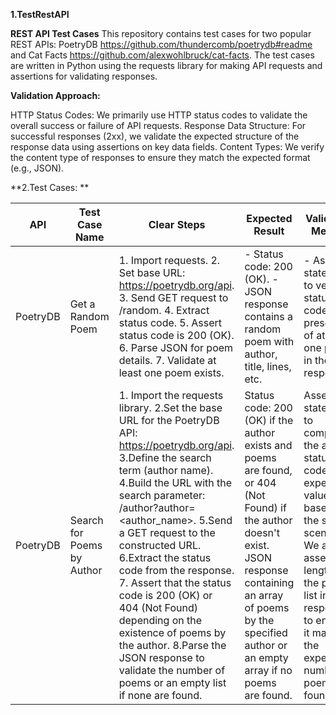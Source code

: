 **1.**TestRestAPI****

**REST API Test Cases**
This repository contains test cases for two popular REST APIs: PoetryDB https://github.com/thundercomb/poetrydb#readme and Cat Facts https://github.com/alexwohlbruck/cat-facts. The test cases are written in Python using the requests library for making API requests and assertions for validating responses.

**Validation Approach:**

HTTP Status Codes: We primarily use HTTP status codes to validate the overall success or failure of API requests.
Response Data Structure: For successful responses (2xx), we validate the expected structure of the response data using assertions on key data fields.
Content Types: We verify the content type of responses to ensure they match the expected format (e.g., JSON).

**2.Test Cases: **

| API | Test Case Name | Clear Steps | Expected Result | Validation Method |
| --- | --- | ---------------------------------------------------------------------------------- |--- |--- |
| PoetryDB|  Get a Random Poem |1. Import requests.  2. Set base URL: https://poetrydb.org/api.  3. Send GET request to /random.  4. Extract status code.  5. Assert status code is 200 (OK).  6. Parse JSON for poem details.  7. Validate at least one poem exists. | - Status code: 200 (OK).  -JSON response contains a random poem with author, title, lines, etc. | - Assert statements to verify status code and presence of at least one poem in the response.|
|PoetryDB| Search for Poems by Author | 1. Import the requests library. 2.Set the base URL for the PoetryDB API: https://poetrydb.org/api. 3.Define the search term (author name). 4.Build the URL with the search parameter: /author?author=<author_name>. 5.Send a GET request to the constructed URL. 6.Extract the status code from the response. 7. Assert that the status code is 200 (OK) or 404 (Not Found) depending on the existence of poems by the author. 8.Parse the JSON response to validate the number of poems or an empty list if none are found. | Status code: 200 (OK) if the author exists and poems are found, or 404 (Not Found) if the author doesn't exist. JSON response containing an array of poems by the specified author or an empty array if no poems are found.| Assert statements to compare the actual status code to expected values based on the search scenario. We also assert the length of the poems list in the response to ensure it matches the expected number of poems found.|
